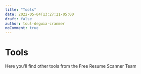 ```yaml
---
title: "Tools"
date: 2022-05-04T13:27:21-05:00
draft: false
author: toul-deguia-cranmer
noComment: true
---
```


# Tools

Here you'll find other tools from the Free Resume Scanner Team


